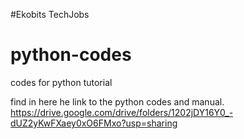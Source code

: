 #Ekobits TechJobs
# python-codes
codes for python tutorial

find in here he link to the python codes and manual. 
https://drive.google.com/drive/folders/1202jDY16Y0_-dUZ2yKwFXaey0xO6FMxo?usp=sharing
